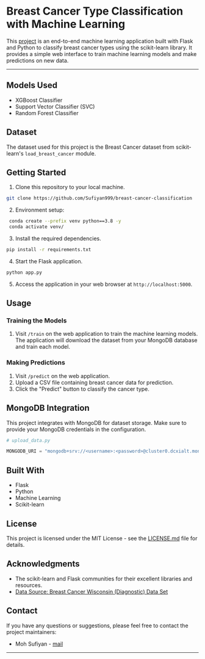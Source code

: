 
# Breast Cancer Type Classification with Machine Learning

This [project](https://github.com/Sufiyan999/breast-cancer-classification) is an end-to-end machine learning application built with Flask and Python to classify breast cancer types using the scikit-learn library. It provides a simple web interface to train machine learning models and make predictions on new data.


---

## Models Used

- XGBoost Classifier
- Support Vector Classifier (SVC)
- Random Forest Classifier

## Dataset

The dataset used for this project is the Breast Cancer dataset from scikit-learn's `load_breast_cancer` module.

## Getting Started

1. Clone this repository to your local machine.

```bash
git clone https://github.com/Sufiyan999/breast-cancer-classification
```
2. Environment setup:

```bash
 conda create --prefix venv python==3.8 -y
 conda activate venv/
```

3. Install the required dependencies.

```bash
pip install -r requirements.txt
```

4. Start the Flask application.

```bash
python app.py
```

5. Access the application in your web browser at `http://localhost:5000`.

## Usage

### Training the Models

1. Visit `/train` on the web application to train the machine learning models. The application will download the dataset from your MongoDB database and train each model.

### Making Predictions

1. Visit `/predict` on the web application.
2. Upload a CSV file containing breast cancer data for prediction.
3. Click the "Predict" button to classify the cancer type.

## MongoDB Integration

This project integrates with MongoDB for dataset storage. Make sure to provide your MongoDB credentials in the configuration.

```python
# upload_data.py

MONGODB_URI = "mongodb+srv://<username>:<password>@cluster0.dcxialt.mongodb.net/?retryWrites=true&w=majority"#your_mongodb_uri_here
```

## **Built With**
- Flask
- Python
- Machine Learning
- Scikit-learn


## License

This project is licensed under the MIT License - see the [LICENSE.md](LICENSE.md) file for details.

## Acknowledgments

- The scikit-learn and Flask communities for their excellent libraries and resources.
- [Data Source: Breast Cancer Wisconsin (Diagnostic) Data Set](https://archive.ics.uci.edu/ml/datasets/Breast+Cancer+Wisconsin+(Diagnostic))

## Contact

If you have any questions or suggestions, please feel free to contact the project maintainers:

- Moh Sufiyan - [mail](sufiyanmoh999@gmail.com)

---




<!-- This is a simple flask app for classifying breast cancer type. This project was given to us as an assignment. -->

<!-- 
**Dataset is taken from sklearn.load_datasets**

# Installing
1. Environment setup:
> conda create --prefix venv python==3.8 -y
> conda activate venv/

2. Install required packages:
> pip install -r requirements.txt

3. Run application:
> python app.py -->

